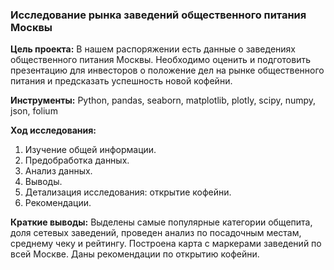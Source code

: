 ### Исследование рынка заведений общественного питания Москвы 
**Цель проекта:** В нашем распоряжении есть данные о заведениях общественного питания Москвы. Необходимо оценить и подготовить презентацию для инвесторов о положение дел на рынке общественного питания и предсказать успешность новой кофейни.  
  
**Инструменты:** Python, pandas, seaborn, matplotlib, plotly, scipy, numpy, json, folium  
  
**Ход исследования:** 
1. Изучение общей информации.  
2. Предобработка данных.  
3. Анализ данных.  
4. Выводы.  
5. Детализация исследования: открытие кофейни.  
6. Рекомендации.  
  
**Краткие выводы:** 
Выделены самые популярные категории общепита, доля сетевых заведений, проведен анализ по посадочным местам, среднему чеку и рейтингу. Построена карта с маркерами заведений по всей Москве. Даны рекомендации по открытию кофейни.
